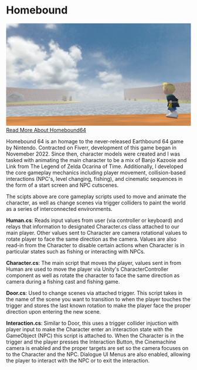 # Homebound
![screenshot](screenshot.png)
[Read More About Homebound64](https://portfolium.com/entry/homebound-64)

Homebound 64 is an homage to the never-released Earthbound 64 game by Nintendo. Contracted on Fiverr, development of this game began in Novemeber 2022. Since then, character models were created and I was tasked with animating the main character to be a mix of Banjo Kazooie and Link from The Legend of Zelda Ocarina of Time. Additionally, I developed the core gameplay mechanics including player movement, collision-based interactions (NPC's, level changing, fishing), and cinematic sequences in the form of a start screen and NPC cutscenes.

The scipts above are core gameplay scripts used to move and animate the character, as well as change scenes via trigger colliders to paint the world as a series of interconnected environments.

**Human.cs**: Reads input values from user (via controller or keyboard) and relays that information to designated Character.cs class attached to our main player. Other values sent to Character are camera rotational values to rotate player to face the same direction as the camera. Values are also read-in from the Character to disable certain actions when Character is in particular states such as fishing or interacting with NPCs.

**Character.cs**: The main script that moves the player, values sent in from Human are used to move the player via Unity's CharacterController component as well as rotate the character to face the same direction as camera during a fishing cast and fishing game.

**Door.cs**: Used to change scenes via attached trigger. This script takes in the name of the scene you want to transition to when the player touches the trigger and stores the last known rotation to make the player face the proper direction upon entering the new scene.

**Interaction.cs**: Similar to Door, this uses a trigger collider injuction with player input to make the Character enter an interaction state with the GameObject (NPC) this script is attached to. When the Character is in the trigger and the player presses the Interaction Button, the Cinemachine camera is enabled and the proper targets are set so the camera focuses on to the Character and the NPC. Dialogue UI Menus are also enabled, allowing the player to interact with the NPC or to exit the interaction.

